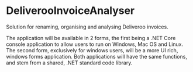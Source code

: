 # DeliverooInvoiceAnalyser
Solution for renaming, organising and analysing Deliveroo invoices.

The application will be available in 2 forms, the first being a .NET Core console application to allow
users to run on Windows, Mac OS and Linux. The second form, exclusively for windows users, will
be a more UI rich, windows forms application. Both applications will have the same functions, and stem from 
a shared, .NET standard code library.
